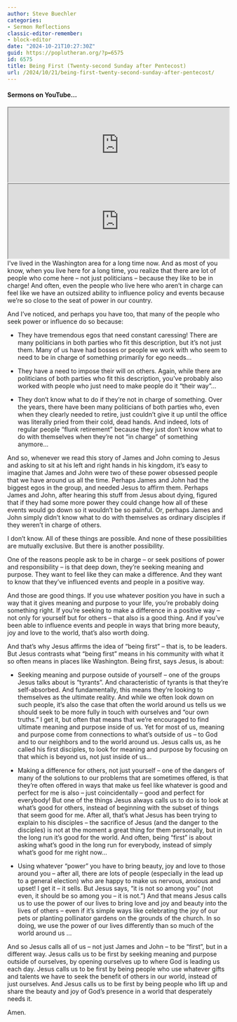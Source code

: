 ```yaml
---
author: Steve Buechler
categories:
- Sermon Reflections
classic-editor-remember:
- block-editor
date: "2024-10-21T10:27:30Z"
guid: https://poplutheran.org/?p=6575
id: 6575
title: Being First (Twenty-second Sunday after Pentecost)
url: /2024/10/21/being-first-twenty-second-sunday-after-pentecost/
---
```


#### Sermons on YouTube…

<div class="wp-block-columns is-layout-flex wp-container-core-columns-is-layout-146 wp-block-columns-is-layout-flex"><div class="wp-block-column is-layout-flow wp-block-column-is-layout-flow"><iframe height="170" loading="lazy" src="https://youtube.com/embed/LOGXy61xPn4" width="100%"></iframe></div><div class="wp-block-column is-layout-flow wp-block-column-is-layout-flow"><iframe height="170" loading="lazy" src="https://youtube.com/embed/gcaIFE4pd9E" width="100%"></iframe></div></div>I’ve lived in the Washington area for a long time now. And as most of you know, when you live here for a long time, you realize that there are lot of people who come here – not just politicians – because they like to be in charge! And often, even the people who live here who aren’t in charge can feel like we have an outsized ability to influence policy and events because we’re so close to the seat of power in our country.

And I’ve noticed, and perhaps you have too, that many of the people who seek power or influence do so because:

- They have tremendous egos that need constant caressing! There are many politicians in both parties who fit this description, but it’s not just them. Many of us have had bosses or people we work with who seem to need to be in charge of something primarily for ego needs…

- They have a need to impose their will on others. Again, while there are politicians of both parties who fit this description, you’ve probably also worked with people who just need to make people do it “their way”…

- They don’t know what to do if they’re not in charge of something. Over the years, there have been many politicians of both parties who, even when they clearly needed to retire, just couldn’t give it up until the office was literally pried from their cold, dead hands. And indeed, lots of regular people “flunk retirement” because they just don’t know what to do with themselves when they’re not “in charge” of something anymore…

And so, whenever we read this story of James and John coming to Jesus and asking to sit at his left and right hands in his kingdom, it’s easy to imagine that James and John were two of these power obsessed people that we have around us all the time. Perhaps James and John had the biggest egos in the group, and needed Jesus to affirm them. Perhaps James and John, after hearing this stuff from Jesus about dying, figured that if they had some more power they could change how all of these events would go down so it wouldn’t be so painful. Or, perhaps James and John simply didn’t know what to do with themselves as ordinary disciples if they weren’t in charge of others.

I don’t know. All of these things are possible. And none of these possibilities are mutually exclusive. But there is another possibility.

One of the reasons people ask to be in charge – or seek positions of power and responsibility – is that deep down, they’re seeking meaning and purpose. They want to feel like they can make a difference. And they want to know that they’ve influenced events and people in a positive way.

And those are good things. If you use whatever position you have in such a way that it gives meaning and purpose to your life, you’re probably doing something right. If you’re seeking to make a difference in a positive way – not only for yourself but for others – that also is a good thing. And if you’ve been able to influence events and people in ways that bring more beauty, joy and love to the world, that’s also worth doing.

And that’s why Jesus affirms the idea of “being first” – that is, to be leaders. But Jesus contrasts what “being first” means in his community with what it so often means in places like Washington. Being first, says Jesus, is about:

- Seeking meaning and purpose outside of yourself – one of the groups Jesus talks about is “tyrants”. And characteristic of tyrants is that they’re self-absorbed. And fundamentally, this means they’re looking to themselves as the ultimate reality. And while we often look down on such people, it’s also the case that often the world around us tells us we should seek to be more fully in touch with ourselves and “our own truths.” I get it, but often that means that we’re encouraged to find ultimate meaning and purpose inside of us. Yet for most of us, meaning and purpose come from connections to what’s outside of us – to God and to our neighbors and to the world around us. Jesus calls us, as he called his first disciples, to look for meaning and purpose by focusing on that which is beyond us, not just inside of us…

- Making a difference for others, not just yourself – one of the dangers of many of the solutions to our problems that are sometimes offered, is that they’re often offered in ways that make us feel like whatever is good and perfect for me is also – just coincidentally – good and perfect for everybody! But one of the things Jesus always calls us to do is to look at what’s good for others, instead of beginning with the subset of things that seem good for me. After all, that’s what Jesus has been trying to explain to his disciples – the sacrifice of Jesus (and the danger to the disciples) is not at the moment a great thing for them personally, but in the long run it’s good for the world. And often, being “first” is about asking what’s good in the long run for everybody, instead of simply what’s good for me right now…

- Using whatever “power” you have to bring beauty, joy and love to those around you – after all, there are lots of people (especially in the lead up to a general election) who are happy to make us nervous, anxious and upset! I get it – it sells. But Jesus says, “it is not so among you” (not even, it should be so among you – it is not.”) And that means Jesus calls us to use the power of our lives to bring love and joy and beauty into the lives of others – even if it’s simple ways like celebrating the joy of our pets or planting pollinator gardens on the grounds of the church. In so doing, we use the power of our lives differently than so much of the world around us …

And so Jesus calls all of us – not just James and John – to be “first”, but in a different way. Jesus calls us to be first by seeking meaning and purpose outside of ourselves, by opening ourselves up to where God is leading us each day. Jesus calls us to be first by being people who use whatever gifts and talents we have to seek the benefit of others in our world, instead of just ourselves. And Jesus calls us to be first by being people who lift up and share the beauty and joy of God’s presence in a world that desperately needs it.

Amen.
